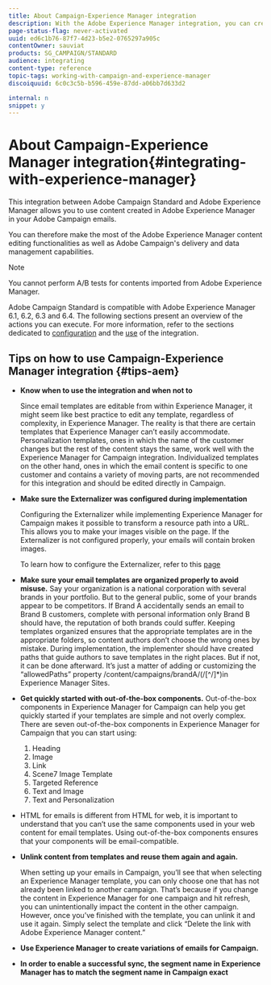 ```yaml
---
title: About Campaign-Experience Manager integration
description: With the Adobe Experience Manager integration, you can create content directly in AEM and use it later on in Adobe Campaign.
page-status-flag: never-activated
uuid: ed6c1b76-87f7-4d23-b5e2-0765297a905c
contentOwner: sauviat
products: SG_CAMPAIGN/STANDARD
audience: integrating
content-type: reference
topic-tags: working-with-campaign-and-experience-manager
discoiquuid: 6c0c3c5b-b596-459e-87dd-a06bb7d633d2

internal: n
snippet: y
---
```


# About Campaign-Experience Manager integration{#integrating-with-experience-manager}

This integration between Adobe Campaign Standard and Adobe Experience Manager allows you to use content created in Adobe Experience Manager in your Adobe Campaign emails.

You can therefore make the most of the Adobe Experience Manager content editing functionalities as well as Adobe Campaign's delivery and data management capabilities.

>[!NOTE]
>
>You cannot perform A/B tests for contents imported from Adobe Experience Manager.

Adobe Campaign Standard is compatible with Adobe Experience Manager 6.1, 6.2, 6.3 and 6.4. The following sections present an overview of the actions you can execute. For more information, refer to the sections dedicated to [configuration](https://helpx.adobe.com/experience-manager/6-4/sites/administering/using/campaignstandard.html) and the [use](https://helpx.adobe.com/experience-manager/6-4/sites/authoring/using/campaign.html) of the integration.

## Tips on how to use Campaign-Experience Manager integration {#tips-aem}

* **Know when to use the integration and when not to**

    Since email templates are editable from within Experience Manager, it might seem like best practice to edit any template, regardless of complexity, in Experience Manager. The reality is that there are certain templates that Experience Manager can’t easily accommodate. Personalization templates, ones in which the name of the customer changes but the rest of the content stays the same, work well with the Experience Manager for Campaign integration. Individualized templates on the other hand, ones in which the email content is specific to one customer and contains a variety of moving parts, are not recommended for this integration and should be edited directly in Campaign.

* **Make sure the Externalizer was configured during implementation**

    Configuring the Externalizer while implementing Experience Manager for Campaign makes it possible to transform a resource path into a URL. This allows you to make your images visible on the page. If the Externalizer is not configured properly, your emails will contain broken images.
    
    To learn how to configure the Externalizer, refer to this [page](https://docs.adobe.com/content/help/en/experience-manager-64/developing/platform/externalizer.html)

* **Make sure your email templates are organized properly to avoid misuse.**
    Say your organization is a national corporation with several brands in your portfolio. But to the general public, some of your brands appear to be competitors. If Brand A accidentally sends an email to Brand B customers, complete with personal information only Brand B should have, the reputation of both brands could suffer. 
    Keeping templates organized ensures that the appropriate templates are in the appropriate folders, so content authors don’t choose the wrong ones by mistake. During implementation, the implementer should have created paths that guide authors to save templates in the right places. But if not, it can be done afterward. It’s just a matter of adding or customizing the “allowedPaths” property /content/campaigns/brandA/(/[^/]*)in Experience Manager Sites.

* **Get quickly started with out-of-the-box components.**
    Out-of-the-box components in Experience Manager for Campaign can help you get quickly started if your templates are simple and not overly complex. 
    There are seven out-of-the-box components in Experience Manager for Campaign that you can start using: 
    1. Heading 
    1. Image
    1. Link
    1. Scene7 Image Template
    1. Targeted Reference
    1. Text and Image
    1. Text and Personalization

*  HTML for emails is different from HTML for web, it is important to understand that you can’t use the same components used in your web content for email templates. Using out-of-the-box components ensures that your components will be email-compatible.

* **Unlink content from templates and reuse them again and again.**

    When setting up your emails in Campaign, you’ll see that when selecting an Experience Manager template, you can only choose one that has not already been linked to another campaign. That’s because if you change the content in Experience Manager for one campaign and hit refresh, you can unintentionally impact the content in the other campaign. However, once you’ve finished with the template, you can unlink it and use it again. Simply select the template and click “Delete the link with Adobe Experience Manager content.”

* **Use Experience Manager to create variations of emails for Campaign.**

* **In order to enable a successful sync, the segment name in Experience Manager has to match the segment name in Campaign exact**